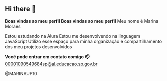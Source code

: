 ## Hi there 👋
**Boas vindas ao meu perfil Boas vindas ao meu perfil**
Meu nome é Marina Moraes

Estou estudando na Alura
Estou me desenvolvendo na linguagem JavaScript
Utilizo esse espaço para minha organização e compartilhamento dos meu projetos desenvolvidos

**Você pode entrar em contato comigo 📫**
00001090549684sp@al.educacao.sp.gov.br

@MARINAUP10
